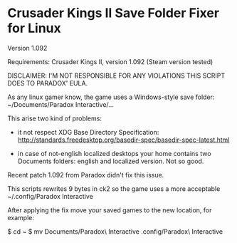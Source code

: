Crusader Kings II Save Folder Fixer for Linux
=============================================

Version 1.092

Requirements: Crusader Kings II, version 1.092 (Steam version tested)

DISCLAIMER: I'M NOT RESPONSIBLE FOR ANY VIOLATIONS THIS SCRIPT DOES TO PARADOX' EULA.

As any linux gamer know, the game uses a Windows-style save folder:
~/Documents/Paradox Interactive/...

This arise two kind of problems:

 - it not respect XDG Base Directory Specification:
   http://standards.freedesktop.org/basedir-spec/basedir-spec-latest.html

 - in case of not-english localized desktops your home contains two Documents
   folders: english and localized version. Not so good.

Recent patch 1.092 from Paradox didn't fix this issue.

This scripts rewrites 9 bytes in ck2 so the game uses a more acceptable
~/.config/Paradox Interactive

After applying the fix move your saved games to the new location,
for example:

$ cd ~
$ mv Documents/Paradox\ Interactive .config/Paradox\ Interactive